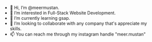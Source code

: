 - 👋 Hi, I’m @meermustan.
- 👀 I’m interested in Full-Stack Website Development.
- 🌱 I’m currently learning gsap.
- 💞️ I’m looking to collaborate with any company that's appreciate my skills.
- 📫 You can reach me through my instagram handle "meer.mustan"

<!---
meermustan/meermustan is a ✨ special ✨ repository because its `README.md` (this file) appears on your GitHub profile.
You can click the Preview link to take a look at your changes.
--->
